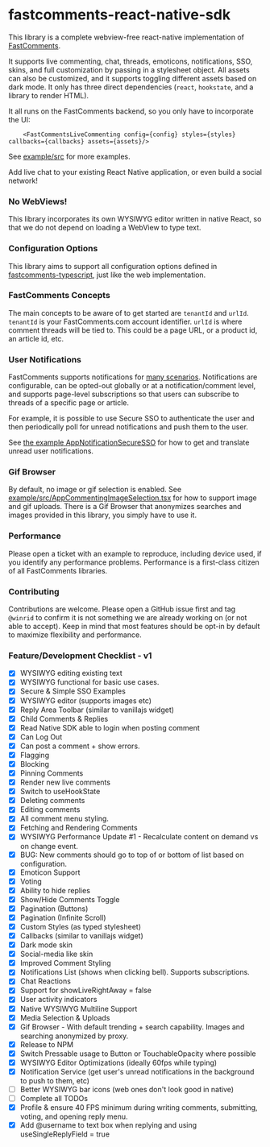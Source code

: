 # fastcomments-react-native-sdk

This library is a complete webview-free react-native implementation of [FastComments](https://fastcomments.com).

It supports live commenting, chat, threads, emoticons, notifications, SSO, skins, and full customization by passing in a stylesheet object. All assets
can also be customized, and it supports toggling different assets based on dark mode. It only has three direct dependencies (`react`, `hookstate`, and a library to render HTML).

It all runs on the FastComments backend, so you only have to incorporate the UI:

```tsx
    <FastCommentsLiveCommenting config={config} styles={styles} callbacks={callbacks} assets={assets}/>
```

See [example/src](./example/src) for more examples.

Add live chat to your existing React Native application, or even build a social network!

### No WebViews!

This library incorporates its own WYSIWYG editor written in native React, so that we do not depend on loading a WebView to type text.

### Configuration Options

This library aims to support all configuration options defined in [fastcomments-typescript](https://github.com/FastComments/fastcomments-typescript/blob/main/src/fast-comments-comment-widget-config.ts), just like the web implementation.

### FastComments Concepts

The main concepts to be aware of to get started are `tenantId` and `urlId`. `tenantId` is your FastComments.com account identifier. `urlId` is where comment threads
will be tied to. This could be a page URL, or a product id, an article id, etc.

### User Notifications

FastComments supports notifications for [many scenarios](https://docs.fastcomments.com/guide-notifications.html). Notifications are configurable,
can be opted-out globally or at a notification/comment level, and supports page-level subscriptions so that users can subscribe to threads of a
specific page or article.

For example, it is possible to use Secure SSO to authenticate the user and then periodically poll for unread notifications and push them to the user.

See [the example AppNotificationSecureSSO](./example/src/AppNotificationsSecureSSO.tsx) for how to get and translate unread user notifications.

### Gif Browser

By default, no image or gif selection is enabled. See [example/src/AppCommentingImageSelection.tsx](./example/src/AppCommentingImageSelection.tsx) for how
to support image and gif uploads. There is a Gif Browser that anonymizes searches and images provided in this library, you simply have to use it.

### Performance

Please open a ticket with an example to reproduce, including device used, if you identify any performance problems. Performance is a first-class citizen
of all FastComments libraries.

### Contributing

Contributions are welcome. Please open a GitHub issue first and tag `@winrid` to confirm it is not something we are already working on (or not able to accept).
Keep in mind that most features should be opt-in by default to maximize flexibility and performance.

### Feature/Development Checklist - v1

- [x] WYSIWYG editing existing text
- [x] WYSIWYG functional for basic use cases.
- [x] Secure & Simple SSO Examples
- [x] WYSIWYG editor (supports images etc)
- [x] Reply Area Toolbar (similar to vanillajs widget)
- [x] Child Comments & Replies
- [x] Read Native SDK able to login when posting comment
- [x] Can Log Out
- [x] Can post a comment + show errors.
- [x] Flagging
- [x] Blocking
- [x] Pinning Comments
- [x] Render new live comments
- [x] Switch to useHookState
- [x] Deleting comments
- [x] Editing comments
- [x] All comment menu styling.
- [x] Fetching and Rendering Comments
- [x] WYSIWYG Performance Update #1 - Recalculate content on demand vs on change event.
- [x] BUG: New comments should go to top of or bottom of list based on configuration.
- [x] Emoticon Support
- [x] Voting
- [x] Ability to hide replies
- [x] Show/Hide Comments Toggle
- [x] Pagination (Buttons)
- [x] Pagination (Infinite Scroll)
- [x] Custom Styles (as typed stylesheet)
- [x] Callbacks (similar to vanillajs widget)
- [x] Dark mode skin
- [x] Social-media like skin
- [x] Improved Comment Styling
- [x] Notifications List (shows when clicking bell). Supports subscriptions.
- [x] Chat Reactions
- [x] Support for showLiveRightAway = false
- [x] User activity indicators
- [x] Native WYSIWYG Multiline Support
- [x] Media Selection & Uploads
- [x] Gif Browser - With default trending + search capability. Images and searching anonymized by proxy.
- [x] Release to NPM
- [x] Switch Pressable usage to Button or TouchableOpacity where possible
- [x] WYSIWYG Editor Optimizations (ideally 60fps while typing)
- [x] Notification Service (get user's unread notifications in the background to push to them, etc)
- [ ] Better WYSIWYG bar icons (web ones don't look good in native)
- [ ] Complete all TODOs
- [x] Profile & ensure 40 FPS minimum during writing comments, submitting, voting, and opening reply menu.
- [x] Add @username to text box when replying and using useSingleReplyField = true
